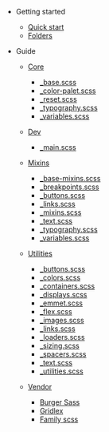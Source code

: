 - Getting started

  - [Quick start](quickstart.md)
  - [Folders](folders.md)

<!-- - Customization

  - [Configuration](configuration.md)
  - [Themes](themes.md)
  - [List of Plugins](plugins.md)
  - [Write a Plugin](write-a-plugin.md)
  - [Markdown configuration](markdown.md)
  - [Language highlighting](language-highlight.md) -->

- Guide
	- [Core](guide/core)
    	- [_base.scss](guide/core/base)
    	- [_color-palet.scss](guide/core/color-palet)
    	- [_reset.scss](guide/core/reset)
    	- [_typography.scss](guide/core/typography)
    	- [_variables.scss](guide/core/variables)

	- [Dev](guide/dev)
    	- [_main.scss](guide/dev/main)

	- [Mixins](guide/mixins)
		- [_base-mixins.scss](guide/mixins/base-mixins)
		- [_breakpoints.scss](guide/mixins/breakpoints)
		- [_buttons.scss](guide/mixins/buttons)
		- [_links.scss](guide/mixins/links)
		- [_mixins.scss](guide/mixins/mixins)
		- [_text.scss](guide/mixins/text)
		- [_typography.scss](guide/mixins/typography)
		- [_variables.scss](guide/mixins/variables)

	- [Utilities](guide/utilities)
    	- [_buttons.scss](guide/utilities/buttons)
    	- [_colors.scss](guide/utilities/colors)
    	- [_containers.scss](guide/utilities/containers)
    	- [_displays.scss](guide/utilities/displays)
    	- [_emmet.scss](guide/utilities/emmet)
    	- [_flex.scss](guide/utilities/flex)
    	- [_images.scss](guide/utilities/images)
    	- [_links.scss](guide/utilities/links)
    	- [_loaders.scss](guide/utilities/loaders)
    	- [_sizing.scss](guide/utilities/sizing)
    	- [_spacers.scss](guide/utilities/spacers)
    	- [_text.scss](guide/utilities/text)
    	- [_utilities.scss](guide/utilities/utilities)

	- [Vendor](guide/vendor)
    	- [Burger Sass](guide/vendor/)
		- [Gridlex](guide/vendor/)
		- [Family scss](guide/vendor/)

<!-- - [Changelog](guide/changelog.md) -->
